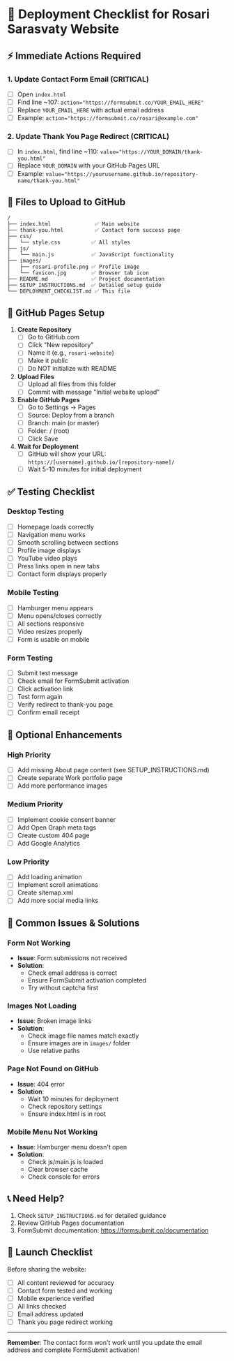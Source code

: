 # 🚀 Deployment Checklist for Rosari Sarasvaty Website

## ⚡ Immediate Actions Required

### 1. **Update Contact Form Email** (CRITICAL)
- [ ] Open `index.html`
- [ ] Find line ~107: `action="https://formsubmit.co/YOUR_EMAIL_HERE"`
- [ ] Replace `YOUR_EMAIL_HERE` with actual email address
- [ ] Example: `action="https://formsubmit.co/rosari@example.com"`

### 2. **Update Thank You Page Redirect** (CRITICAL)
- [ ] In `index.html`, find line ~110: `value="https://YOUR_DOMAIN/thank-you.html"`
- [ ] Replace `YOUR_DOMAIN` with your GitHub Pages URL
- [ ] Example: `value="https://yourusername.github.io/repository-name/thank-you.html"`

## 📁 Files to Upload to GitHub

```
/
├── index.html              ✅ Main website
├── thank-you.html          ✅ Contact form success page
├── css/
│   └── style.css          ✅ All styles
├── js/
│   └── main.js            ✅ JavaScript functionality
├── images/
│   ├── rosari-profile.png ✅ Profile image
│   └── favicon.jpg        ✅ Browser tab icon
├── README.md              ✅ Project documentation
├── SETUP_INSTRUCTIONS.md  ✅ Detailed setup guide
└── DEPLOYMENT_CHECKLIST.md ✅ This file
```

## 🔧 GitHub Pages Setup

1. **Create Repository**
   - [ ] Go to GitHub.com
   - [ ] Click "New repository"
   - [ ] Name it (e.g., `rosari-website`)
   - [ ] Make it public
   - [ ] Do NOT initialize with README

2. **Upload Files**
   - [ ] Upload all files from this folder
   - [ ] Commit with message "Initial website upload"

3. **Enable GitHub Pages**
   - [ ] Go to Settings → Pages
   - [ ] Source: Deploy from a branch
   - [ ] Branch: main (or master)
   - [ ] Folder: / (root)
   - [ ] Click Save

4. **Wait for Deployment**
   - [ ] GitHub will show your URL: `https://[username].github.io/[repository-name]/`
   - [ ] Wait 5-10 minutes for initial deployment

## ✅ Testing Checklist

### Desktop Testing
- [ ] Homepage loads correctly
- [ ] Navigation menu works
- [ ] Smooth scrolling between sections
- [ ] Profile image displays
- [ ] YouTube video plays
- [ ] Press links open in new tabs
- [ ] Contact form displays properly

### Mobile Testing
- [ ] Hamburger menu appears
- [ ] Menu opens/closes correctly
- [ ] All sections responsive
- [ ] Video resizes properly
- [ ] Form is usable on mobile

### Form Testing
- [ ] Submit test message
- [ ] Check email for FormSubmit activation
- [ ] Click activation link
- [ ] Test form again
- [ ] Verify redirect to thank-you page
- [ ] Confirm email receipt

## 🎯 Optional Enhancements

### High Priority
- [ ] Add missing About page content (see SETUP_INSTRUCTIONS.md)
- [ ] Create separate Work portfolio page
- [ ] Add more performance images

### Medium Priority
- [ ] Implement cookie consent banner
- [ ] Add Open Graph meta tags
- [ ] Create custom 404 page
- [ ] Add Google Analytics

### Low Priority
- [ ] Add loading animation
- [ ] Implement scroll animations
- [ ] Create sitemap.xml
- [ ] Add more social media links

## 🚨 Common Issues & Solutions

### Form Not Working
- **Issue**: Form submissions not received
- **Solution**: 
  - Check email address is correct
  - Ensure FormSubmit activation completed
  - Try without captcha first

### Images Not Loading
- **Issue**: Broken image links
- **Solution**: 
  - Check image file names match exactly
  - Ensure images are in `images/` folder
  - Use relative paths

### Page Not Found on GitHub
- **Issue**: 404 error
- **Solution**: 
  - Wait 10 minutes for deployment
  - Check repository settings
  - Ensure index.html is in root

### Mobile Menu Not Working
- **Issue**: Hamburger menu doesn't open
- **Solution**: 
  - Check js/main.js is loaded
  - Clear browser cache
  - Check console for errors

## 📞 Need Help?

1. Check `SETUP_INSTRUCTIONS.md` for detailed guidance
2. Review GitHub Pages documentation
3. FormSubmit documentation: https://formsubmit.co/documentation

## 🎉 Launch Checklist

Before sharing the website:
- [ ] All content reviewed for accuracy
- [ ] Contact form tested and working
- [ ] Mobile experience verified
- [ ] All links checked
- [ ] Email address updated
- [ ] Thank you page redirect working

---

**Remember**: The contact form won't work until you update the email address and complete FormSubmit activation!